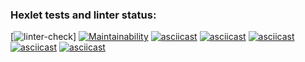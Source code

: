 ### Hexlet tests and linter status:
[![linter-check](https://github.com/bulbaattacks/python-project-lvl1/actions/workflows/linter-check.yml/badge.svg)]
[![Maintainability](https://api.codeclimate.com/v1/badges/6b857401bf5121d6e5f0/maintainability)](https://codeclimate.com/github/bulbaattacks/python-project-lvl1/maintainability)
[![asciicast](https://asciinema.org/a/Pdzd595m6QDaWW2XXHyD6Yike.svg)](https://asciinema.org/a/Pdzd595m6QDaWW2XXHyD6Yike)
[![asciicast](https://asciinema.org/a/eDEGuR5uUSjY7hISnYGJULasy.svg)](https://asciinema.org/a/eDEGuR5uUSjY7hISnYGJULasy)
[![asciicast](https://asciinema.org/a/SFtudqVLVqVNVhdmHOilf8aSD.svg)](https://asciinema.org/a/SFtudqVLVqVNVhdmHOilf8aSD)
[![asciicast](https://asciinema.org/a/MdGuLGzyWODiP6XIe6HWwtKxp.svg)](https://asciinema.org/a/MdGuLGzyWODiP6XIe6HWwtKxp)
[![asciicast](https://asciinema.org/a/dUnwnAdCHQqflkJraf0REqYgX.svg)](https://asciinema.org/a/dUnwnAdCHQqflkJraf0REqYgX)
